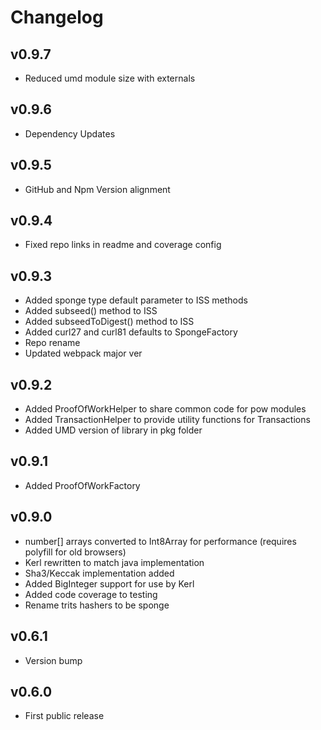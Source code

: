 # Changelog

## v0.9.7

* Reduced umd module size with externals

## v0.9.6

* Dependency Updates

## v0.9.5

* GitHub and Npm Version alignment

## v0.9.4

* Fixed repo links in readme and coverage config

## v0.9.3

* Added sponge type default parameter to ISS methods
* Added subseed() method to ISS
* Added subseedToDigest() method to ISS
* Added curl27 and curl81 defaults to SpongeFactory
* Repo rename
* Updated webpack major ver

## v0.9.2

* Added ProofOfWorkHelper to share common code for pow modules
* Added TransactionHelper to provide utility functions for Transactions
* Added UMD version of library in pkg folder

## v0.9.1

* Added ProofOfWorkFactory

## v0.9.0

* number[] arrays converted to Int8Array for performance (requires polyfill for old browsers)
* Kerl rewritten to match java implementation
* Sha3/Keccak implementation added
* Added BigInteger support for use by Kerl
* Added code coverage to testing
* Rename trits hashers to be sponge

## v0.6.1

* Version bump

## v0.6.0

* First public release
